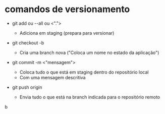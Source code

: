 # comandos de versionamento

- git add <fileName> ou --all ou <".">

  - Adiciona em staging (prepara para versionar)

- git checkout -b

  - Cria uma branch nova ("Coloca um nome no estado da aplicação")

- git commit -m <"mensagem">

  - Coloca tudo o que está em staging dentro do repositório local
  - Com uma mensagem descritiva

- git push origin <branch>
  - Envia tudo o que está na branch indicada para o repositório remoto

b
